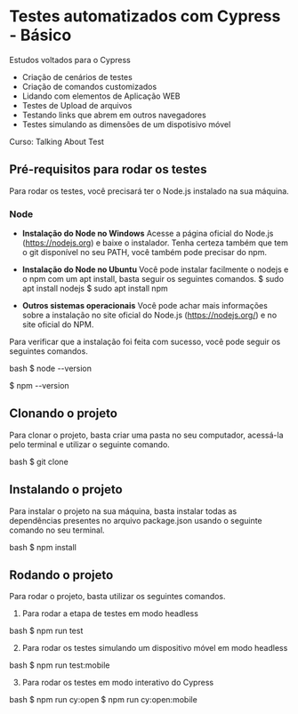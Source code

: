 # Testes automatizados com Cypress - Básico

Estudos voltados para o Cypress

- Criação de cenários de testes
- Criação de comandos customizados
- Lidando com elementos de Aplicação WEB
- Testes de Upload de arquivos
- Testando links que abrem em outros navegadores
- Testes simulando as dimensões de um dispotisivo móvel

Curso: Talking About Test

## Pré-requisitos para rodar os testes
Para rodar os testes, você precisará ter o Node.js instalado na sua máquina.

### Node

* <b>Instalação do Node no Windows</b>
Acesse a página oficial do Node.js (https://nodejs.org) e baixe o instalador. Tenha certeza também que tem o git disponível no seu PATH, você também pode precisar do npm.

* <b>Instalação do Node no Ubuntu</b>
Você pode instalar facilmente o nodejs e o npm com um apt install, basta seguir os seguintes comandos. $ sudo apt install nodejs $ sudo apt install npm

* <b>Outros sistemas operacionais</b>
Você pode achar mais informações sobre a instalação no site oficial do Node.js (https://nodejs.org/) e no site oficial do NPM.

Para verificar que a instalação foi feita com sucesso, você pode seguir os seguintes comandos. 

   
bash
$ node --version

$ npm --version
  
  
## Clonando o projeto
Para clonar o projeto, basta criar uma pasta no seu computador, acessá-la pelo terminal e utilizar o seguinte comando.

   
bash
$ git clone 
  

## Instalando o projeto
Para instalar o projeto na sua máquina, basta instalar todas as dependências presentes no arquivo package.json usando o seguinte comando no seu terminal.

  
bash
$ npm install
  

## Rodando o projeto
Para rodar o projeto, basta utilizar os seguintes comandos.

1. Para rodar a etapa de testes em modo headless
  
bash
$ npm run test
  
2. Para rodar os testes simulando um dispositivo móvel em modo headless
  
bash
$ npm run test:mobile
  
3. Para rodar os testes em modo interativo do Cypress

bash
$ npm run cy:open
$ npm run cy:open:mobile